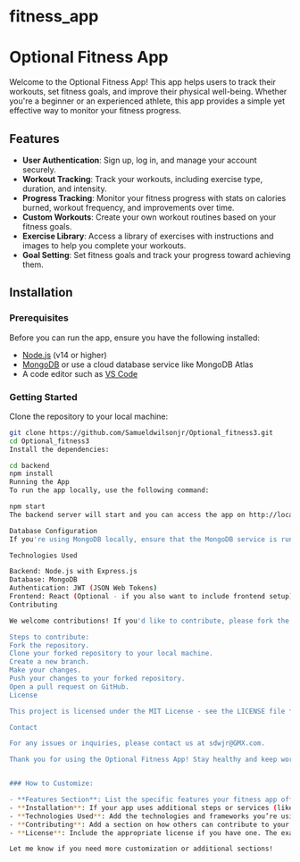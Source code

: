 # fitness_app
# Optional Fitness App

Welcome to the Optional Fitness App! This app helps users to track their workouts, set fitness goals, and improve their physical well-being. Whether you're a beginner or an experienced athlete, this app provides a simple yet effective way to monitor your fitness progress.

## Features

- **User Authentication**: Sign up, log in, and manage your account securely.
- **Workout Tracking**: Track your workouts, including exercise type, duration, and intensity.
- **Progress Tracking**: Monitor your fitness progress with stats on calories burned, workout frequency, and improvements over time.
- **Custom Workouts**: Create your own workout routines based on your fitness goals.
- **Exercise Library**: Access a library of exercises with instructions and images to help you complete your workouts.
- **Goal Setting**: Set fitness goals and track your progress toward achieving them.
  
## Installation

### Prerequisites

Before you can run the app, ensure you have the following installed:

- [Node.js](https://nodejs.org/) (v14 or higher)
- [MongoDB](https://www.mongodb.com/) or use a cloud database service like MongoDB Atlas
- A code editor such as [VS Code](https://code.visualstudio.com/)

### Getting Started

Clone the repository to your local machine:

```bash
git clone https://github.com/Samueldwilsonjr/Optional_fitness3.git
cd Optional_fitness3
Install the dependencies:

cd backend
npm install
Running the App
To run the app locally, use the following command:

npm start
The backend server will start and you can access the app on http://localhost:5000.

Database Configuration
If you're using MongoDB locally, ensure that the MongoDB service is running. If you're using MongoDB Atlas, make sure to update the connection string in your environment variables (.env file).

Technologies Used

Backend: Node.js with Express.js
Database: MongoDB
Authentication: JWT (JSON Web Tokens)
Frontend: React (Optional - if you also want to include frontend setup)
Contributing

We welcome contributions! If you'd like to contribute, please fork the repository, create a new branch, and submit a pull request.

Steps to contribute:
Fork the repository.
Clone your forked repository to your local machine.
Create a new branch.
Make your changes.
Push your changes to your forked repository.
Open a pull request on GitHub.
License

This project is licensed under the MIT License - see the LICENSE file for details.

Contact

For any issues or inquiries, please contact us at sdwjr@GMX.com.

Thank you for using the Optional Fitness App! Stay healthy and keep working towards your fitness goals.


### How to Customize:

- **Features Section**: List the specific features your fitness app offers. You can modify this to reflect your app's actual functionalities (e.g., workout types, nutrition tracking, etc.).
- **Installation**: If your app uses additional steps or services (like environment variables or API keys), make sure to add instructions on how to set them up.
- **Technologies Used**: Add the technologies and frameworks you’re using, such as Express.js, MongoDB, React, etc.
- **Contributing**: Add a section on how others can contribute to your project.
- **License**: Include the appropriate license if you have one. The example uses the MIT License.

Let me know if you need more customization or additional sections!
